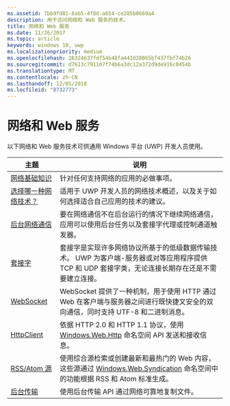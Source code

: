 ```yaml
---
ms.assetid: 7bb9fd81-8ab5-4f8d-a854-ce285b0669a4
description: 用于访问网络和 Web 服务的技术。
title: 网络和 Web 服务
ms.date: 11/26/2017
ms.topic: article
keywords: windows 10, uwp
ms.localizationpriority: medium
ms.openlocfilehash: 26324637fdf54b48fa441d28065bf437fbf74b26
ms.sourcegitcommit: d7613c791107f74b6a3dc12a372d9de916c0454b
ms.translationtype: MT
ms.contentlocale: zh-CN
ms.lasthandoff: 12/05/2018
ms.locfileid: "8732773"
---
```

# <a name="networking-and-web-services"></a>网络和 Web 服务

以下网络和 Web 服务技术可供通用 Windows 平台 (UWP) 开发人员使用。

| 主题 | 说明 |
| - | - |
| [网络基础知识](networking-basics.md) | 针对任何支持网络的应用的必做事项。 |
| [选择哪一种网络技术？](which-networking-technology.md) | 适用于 UWP 开发人员的网络技术概述，以及关于如何选择适合自己应用的技术的建议。 |
| [后台网络通信](network-communications-in-the-background.md) | 要在网络通信不在后台运行的情况下继续网络通信，应用可以使用后台任务以及套接字代理或控制通道触发器。 |
| [套接字](sockets.md) | 套接字是实现许多网络协议所基于的低级数据传输技术。 UWP 为客户端-服务器或对等应用程序提供 TCP 和 UDP 套接字类，无论连接长期存在还是不需要建立连接。 |
| [WebSocket](websockets.md) | WebSocket 提供了一种机制，用于使用 HTTP 通过 Web 在客户端与服务器之间进行既快捷又安全的双向通信，同时支持 UTF-8 和二进制消息。 |
| [HttpClient](httpclient.md) | 依据 HTTP 2.0 和 HTTP 1.1 协议，使用 [Windows.Web.Http](https://msdn.microsoft.com/library/windows/apps/dn279692) 命名空间 API 发送和接收信息。 |
| [RSS/Atom 源](web-feeds.md) | 使用综合源检索或创建最新和最热门的 Web 内容，这些源通过 [Windows.Web.Syndication](https://msdn.microsoft.com/library/windows/apps/br243632) 命名空间中的功能根据 RSS 和 Atom 标准生成。 |
| [后台传输](background-transfers.md) | 使用后台传输 API 通过网络可靠地复制文件。 |
